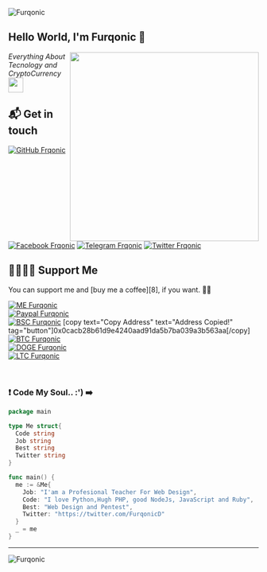![Furqonic](https://res.cloudinary.com/dlked0a5j/image/upload/v1621658674/Me_okk73r.png)

<h2> Hello World, I'm Furqonic 👋</h2>
<img align='right' src="https://github-readme-stats.vercel.app/api?username=caturmahdialfurqon&show_icons=true&theme=radical" width="380">
<p><em>Everything About Tecnology and CryptoCurrency <img src="https://media.giphy.com/media/WUlplcMpOCEmTGBtBW/giphy.gif" width="30"><br>
</em></p>


## 📬 Get in touch

[![GitHub Frqonic](https://img.shields.io/github/followers/caturmahdialfurqon?label=follow%20github&style=flat-square)](https://github.com/caturmahdialfurqon)
[![Facebook Frqonic](https://img.shields.io/badge/Facebook-CaturM.Alfurqon-informational)](https://facebook.com/catoer.alfurqon)
[![Telegram Frqonic](https://img.shields.io/badge/Telegram-CeoDocosa-orange)](https://t.me/CeoDocosa)
[![Twitter Frqonic](https://img.shields.io/badge/Twitter-FurqonicD-blue)](https://twitter.com/FurqonicD)
<br>
## 🤜🏻🤛🏻 Support Me

You can support me and [buy me a coffee][8], if you want. 🙏🏻

[![ME Furqonic](https://img.shields.io/badge/SUPPORT-ME-succsess.svg?style=flat)](Support)
<br>
[![Paypal Furqonic](https://img.shields.io/badge/$-Paypal-informasional.svg?style=flat)](https://paypal.me/caturmahdialfurqon)
<br>
[![BSC Furqonic](https://img.shields.io/badge/BSC-0x0cacb28b61d9e4240aad91da5b7ba039a3b563aa-informational.svg?style=flat)](0x0cacb28b61d9e4240aad91da5b7ba039a3b563aa) [copy text="Copy Address" text="Address Copied!" tag="button"]0x0cacb28b61d9e4240aad91da5b7ba039a3b563aa[/copy]
<br>
[![BTC Furqonic](https://img.shields.io/badge/BTC-1FKswVkZzu4qgnJGGBnd63mhVfRKVHgSt1-informational.svg?style=flat)](1FKswVkZzu4qgnJGGBnd63mhVfRKVHgSt1)
<br>
[![DOGE Furqonic](https://img.shields.io/badge/DOGE-DAb3FBAQckm9DtkM6QxaXoQ61WN8kSHVbk-informational.svg?style=flat)](DAb3FBAQckm9DtkM6QxaXoQ61WN8kSHVbk)
<br>
[![LTC Furqonic](https://img.shields.io/badge/LTC-M8FkA5XMxsj6NP5MNrfkhqFWYUPbcunQgh-informational.svg?style=flat)](M8FkA5XMxsj6NP5MNrfkhqFWYUPbcunQgh)

<br>

### ❗️ Code My Soul.. :') ➡️

```go
package main

type Me struct{
  Code string
  Job string
  Best string
  Twitter string
}

func main() {
  me := &Me{
    Job: "I'am a Profesional Teacher For Web Design",
    Code: "I love Python,Hugh PHP, good NodeJs, JavaScript and Ruby",
    Best: "Web Design and Pentest",
    Twitter: "https://twitter.com/FurqonicD"
  }
  _ = me
}
```
---

![Furqonic](https://res.cloudinary.com/dlked0a5j/image/upload/v1621657154/backofme_mftjbj.jpg)
